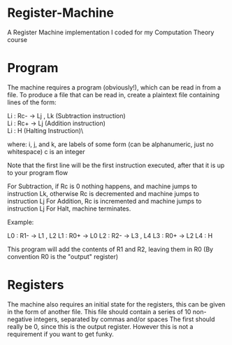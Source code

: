# Register-Machine

A Register Machine implementation I coded for my Computation Theory course

# Program
The machine requires a program (obviously!), which can be read in from a file.
To produce a file that can be read in, create a plaintext file containing lines of the form:

Li : Rc- -> Lj , Lk (Subtraction instruction)\
Li : Rc+ -> Lj      (Addition instruction)\
Li : H              (Halting Instruction)\

where: 
i, j, and k, are labels of some form (can be alphanumeric, just no whitespace)
c is an integer

Note that the first line will be the first instruction executed, after that it is up to your program flow

For Subtraction, if Rc is 0 nothing happens, and machine jumps to instruction Lk, otherwise Rc is decremented and machine jumps to instruction Lj
For Addition, Rc is incremented and machine jumps to instruction Lj
For Halt, machine terminates.

Example:

L0 : R1- -> L1 , L2
L1 : R0+ -> L0
L2 : R2- -> L3 , L4
L3 : R0+ -> L2
L4 : H

This program will add the contents of R1 and R2, leaving them in R0
(By convention R0 is the "output" register)

# Registers
The machine also requires an initial state for the registers, this can be given in the form of another file.
This file should contain a series of 10 non-negative integers, separated by commas and/or spaces
The first should really be 0, since this is the output register. However this is not a requirement if you want to get funky.
